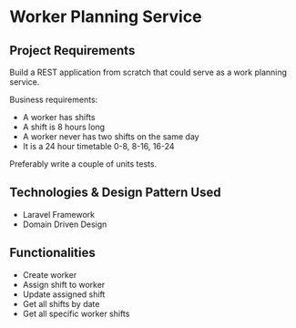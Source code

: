 # Worker Planning Service

## Project Requirements

Build a REST application from scratch that could serve as a work planning service.

Business requirements:

- A worker has shifts
- A shift is 8 hours long
- A worker never has two shifts on the same day
- It is a 24 hour timetable 0-8, 8-16, 16-24

Preferably write a couple of units tests.

## Technologies & Design Pattern Used

- Laravel Framework
- Domain Driven Design

## Functionalities

- Create worker
- Assign shift to worker
- Update assigned shift 
- Get all shifts by date
- Get all specific worker shifts
